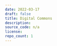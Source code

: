 ```yaml
---
date: 2022-03-17
draft: false
title: Digital Commons
description:
source_code: n/a
license:
repo_count: 1
---
```



